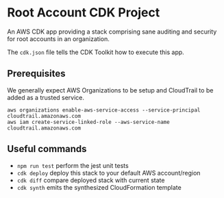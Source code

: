 # Root Account CDK Project

An AWS CDK app providing a stack comprising sane auditing and security for root accounts in an organization.

The `cdk.json` file tells the CDK Toolkit how to execute this app.

## Prerequisites

We generally expect AWS Organizations to be setup and CloudTrail to be added as a trusted service.

```
aws organizations enable-aws-service-access --service-principal cloudtrail.amazonaws.com
aws iam create-service-linked-role --aws-service-name cloudtrail.amazonaws.com
```

## Useful commands

- `npm run test` perform the jest unit tests
- `cdk deploy` deploy this stack to your default AWS account/region
- `cdk diff` compare deployed stack with current state
- `cdk synth` emits the synthesized CloudFormation template
